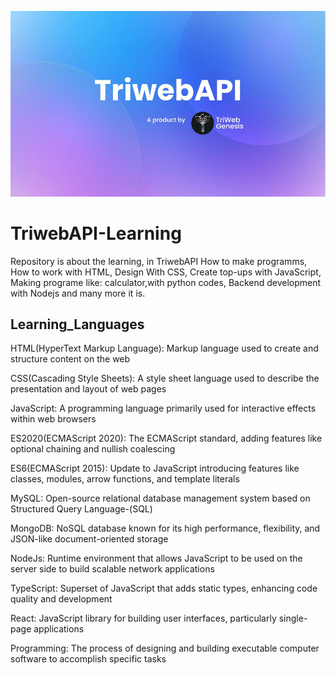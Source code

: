 ![Reference Image](/triweb/TriwebAPI.jpg)

# TriwebAPI-Learning

Repository is about the learning, in TriwebAPI 
How to make programms, 
How to work with HTML, 
Design With CSS, 
Create top-ups with JavaScript, Making programe like: calculator,with python codes, 
Backend development with Nodejs
and many more it is.

## Learning_Languages

HTML(HyperText Markup Language): Markup language used to create and structure content on the web

CSS(Cascading Style Sheets): A style sheet language used to describe the presentation and layout of web pages

JavaScript: A programming language primarily used for interactive effects within web browsers

ES2020(ECMAScript 2020): The ECMAScript standard, adding features like optional chaining and nullish coalescing

ES6(ECMAScript 2015): Update to JavaScript introducing features like classes, modules, arrow functions, and template literals

MySQL: Open-source relational database management system based on Structured Query Language-(SQL)

MongoDB: NoSQL database known for its high performance, flexibility, and JSON-like document-oriented storage

NodeJs: Runtime environment that allows JavaScript to be used on the server side to build scalable network applications

TypeScript: Superset of JavaScript that adds static types, enhancing code quality and development

React: JavaScript library for building user interfaces, particularly single-page applications

Programming: The process of designing and building executable computer software to accomplish specific tasks





